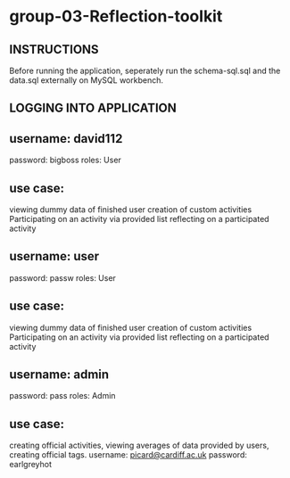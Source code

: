 # group-03-Reflection-toolkit #

## INSTRUCTIONS ##
Before running the application, seperately run the schema-sql.sql and the data.sql externally on MySQL workbench.

## LOGGING INTO APPLICATION ##
## username: david112
password: bigboss
roles: User

## use case: ##
viewing dummy data of finished user
creation of custom activities 
Participating on an activity via provided list
reflecting on a participated activity

## username: user
password: passw
roles: User

## use case: ##
viewing dummy data of finished user
creation of custom activities 
Participating on an activity via provided list
reflecting on a participated activity

## username: admin
password: pass
roles: Admin

## use case:  ##
creating official activities, viewing averages of data provided by users, creating official tags.
username: picard@cardiff.ac.uk
password: earlgreyhot
